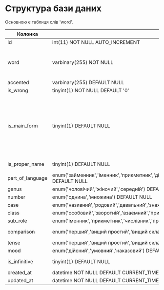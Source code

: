 # Структура бази даних

Основною є таблиця слів 'word'.

| Колонка | Тип | Призначення|
| --- | --- | --- |
|id|int(11) NOT NULL AUTO_INCREMENT| |
|word|varbinary(255) NOT NULL  | 'Щоб враховувати написання з великої літери' |
|accented|varbinary(255) DEFAULT NULL | |
|is_wrong|tinyint(1) NOT NULL DEFAULT '0' |
|is_main_form|tinyint(1) DEFAULT NULL | Чи є данне слово основною формою слова (для іменника це - чоловічий рід, називний відмінок однини)|
|is_proper_name|tinyint(1) DEFAULT NULL | Чи це власна назва|
|part_of_language|enum('займенник','іменник','прикметник','дієслово','дієприкметник','дієприслівник','прислівник','частка','вигук','сполучник','прийменник','числівник') DEFAULT NULL | |
|genus|enum('чоловічий','жіночий','середній') DEFAULT NULL  | Рід |
|number|enum('однина','множина') DEFAULT NULL | Число|
|case|enum('називний','родовий','давальний','знахідний','орудний','місцевий','кличний') DEFAULT NULL  | Відмінок |
|class|enum('особовий','зворотній','взаємний','присвійний','вказівний','означальний','питальний','відносний','неозначений','заперечний') DEFAULT NULL | |
|sub_role|enum('іменник','прикметник','числівник','прислівник') DEFAULT NULL | |
|comparison|enum('перший','вищий простий','вищий складений','найвищий простий','найвищий складений') DEFAULT NULL |Ступінь порівняння |
|tense|enum('перший','вищий простий','вищий складений','найвищий простий','найвищий складений') DEFAULT NULL | |
|mood|enum('дійсний','умовний','наказовий') DEFAULT NULL  | Спосіб |
|is_infinitive|tinyint(1) DEFAULT NULL |Чи слово є інфінитивом |
|created_at|datetime NOT NULL DEFAULT CURRENT_TIMESTAMP | |
|updated_at|datetime NOT NULL DEFAULT CURRENT_TIMESTAMP ON UPDATE CURRENT_TIMESTAMP | |
